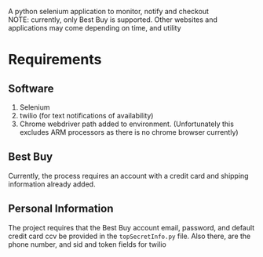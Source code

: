 A python selenium application to monitor, notify and checkout  
NOTE: currently, only Best Buy is supported. Other websites and applications may come depending on time, and utility

# Requirements
## Software
1. Selenium
2. twilio (for text notifications of availability)
3. Chrome webdriver path added to environment. (Unfortunately this excludes ARM processors as there is no chrome browser currently)

## Best Buy
Currently, the process requires an account with a credit card and shipping information already added.

## Personal Information
The project requires that the Best Buy account email, password, and default credit card ccv be provided in the `topSecretInfo.py` file. Also there, are the phone number, and sid and token fields for twilio